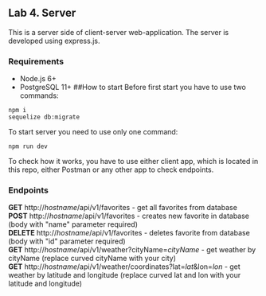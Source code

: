 ## Lab 4. Server
This is a server side of client-server web-application. The server is developed using express.js.
### Requirements
* Node.js 6+
* PostgreSQL 11+
##How to start
Before first start you have to use two commands:
```$xslt
npm i
sequelize db:migrate
```
To start server you need to use only one command:
```$xslt
npm run dev
```
To check how it works, you have to use either client app, which is located in this repo,
either Postman or any other app to check endpoints.
### Endpoints
**GET** http://*hostname*/api/v1/favorites - get all favorites from database \
**POST** http://*hostname*/api/v1/favorites - creates new favorite in database
(body with "name" parameter required) \
**DELETE** http://*hostname*/api/v1/favorites - deletes favorite from database
(body with "id" parameter required) \
**GET** http://*hostname*/api/v1/weather?cityName=*cityName* - get weather by cityName
(replace curved cityName with your city) \
**GET** http://*hostname*/api/v1/weather/coordinates?lat=*lat*&lon=*lon* - 
get weather by latitude and longitude (replace curved lat and lon with your latitude and longitude)
